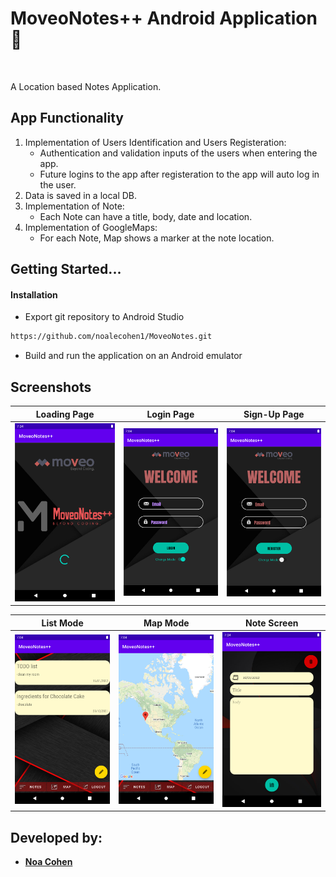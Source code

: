 # MoveoNotes++ Android Application 📝

<br />
    <a href="https://github.com/noalecohen1/MoveoNotes">
      <!--- <img src="images/logo.svg" alt="Logo" width="400" heigt="400"> --->
  </a>
 <p>
A Location based Notes Application.
</p>

## App Functionality

1. Implementation of Users Identification and Users Registeration:
	- Authentication and validation inputs of the users when entering the app.
	- Future logins to the app after registeration to the app will auto log in the user.
2. Data is saved in a local DB.
3. Implementation of Note:
	- Each Note can have a title, body, date and location.
4. Implementation of GoogleMaps:
	- For each Note, Map shows a marker at the note location.

## Getting Started...

#### Installation
- Export git repository to Android Studio
```bash
https://github.com/noalecohen1/MoveoNotes.git
```
- Build and run the application on an Android emulator

## Screenshots

Loading Page            | Login Page            |  Sign-Up Page
:-------------------------:|:-------------------------:|:-------------------------:
<img src="images/splash.png" alt="register" width="300">  | <img src="images/login.png" alt="register" width="300">  |  <img src="images/register.png" alt="register" width="300">

List Mode            |  Map Mode |  Note Screen
:-------------------------:|:-------------------------: |:-------------------------:
<img src="images/list.png" alt="register" width="300">  |  <img src="images/map.png" alt="register" width="300"> |  <img src="images/add.png" alt="register" width="300">

	
## Developed by:
* [**Noa Cohen**](https://www.linkedin.com/in/noalecohen1/)
